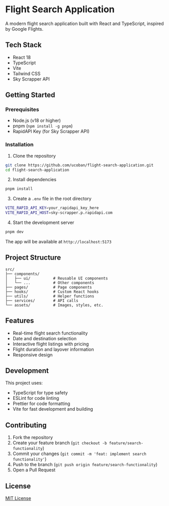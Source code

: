 # Flight Search Application

A modern flight search application built with React and TypeScript, inspired by Google Flights.

## Tech Stack

- React 18
- TypeScript
- Vite
- Tailwind CSS
- Sky Scrapper API

## Getting Started

### Prerequisites

- Node.js (v18 or higher)
- pnpm (`npm install -g pnpm`)
- RapidAPI Key (for Sky Scrapper API)

### Installation

1. Clone the repository

```bash
git clone https://github.com/ucoban/flight-search-application.git
cd flight-search-application
```

2. Install dependencies

```bash
pnpm install
```

3. Create a `.env` file in the root directory

```bash
VITE_RAPID_API_KEY=your_rapidapi_key_here
VITE_RAPID_API_HOST=sky-scrapper.p.rapidapi.com
```

4. Start the development server

```bash
pnpm dev
```

The app will be available at `http://localhost:5173`

## Project Structure

```
src/
├── components/
│   ├── ui/          # Reusable UI components
│   └── ...          # Other components
├── pages/           # Page components
├── hooks/           # Custom React hooks
├── utils/           # Helper functions
├── services/        # API calls
└── assets/          # Images, styles, etc.
```

## Features

- Real-time flight search functionality
- Date and destination selection
- Interactive flight listings with pricing
- Flight duration and layover information
- Responsive design

## Development

This project uses:

- TypeScript for type safety
- ESLint for code linting
- Prettier for code formatting
- Vite for fast development and building

## Contributing

1. Fork the repository
2. Create your feature branch (`git checkout -b feature/search-functionality`)
3. Commit your changes (`git commit -m 'feat: implement search functionality'`)
4. Push to the branch (`git push origin feature/search-functionality`)
5. Open a Pull Request

## License

[MIT License](LICENSE)
